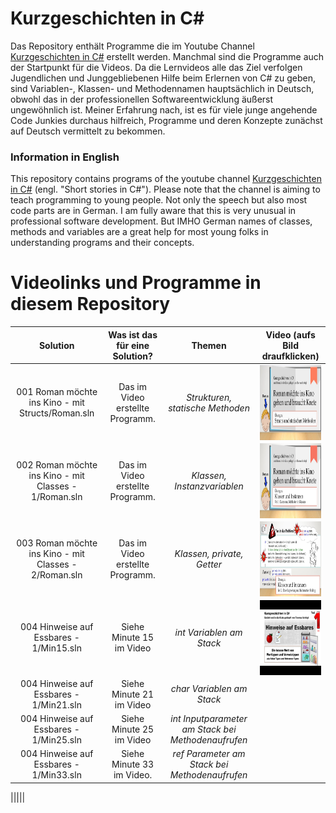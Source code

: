 # Kurzgeschichten in C#

Das Repository enthält Programme die im Youtube Channel [Kurzgeschichten in C#](https://www.youtube.com/channel/UCMcHR9DBcGsbDtoZyZIFqoA) erstellt werden. Manchmal sind die Programme auch der Startpunkt für die Videos. Da die Lernvideos alle das Ziel verfolgen Jugendlichen und Junggebliebenen Hilfe beim Erlernen von C# zu geben, sind Variablen-, Klassen- und Methodennamen hauptsächlich in Deutsch, obwohl das in der professionellen Softwareentwicklung äußerst ungewöhnlich ist. Meiner Erfahrung nach, ist es für viele junge angehende Code Junkies durchaus hilfreich, Programme und deren Konzepte zunächst auf Deutsch vermittelt zu bekommen.

### Information in English
This repository contains programs of the youtube channel [Kurzgeschichten in C#](https://www.youtube.com/channel/UCMcHR9DBcGsbDtoZyZIFqoA) (engl. "Short stories in C#").
Please note that the channel is aiming to teach programming to young people. Not only the speech but also most code parts are in German. I am fully aware that this is very unusual in professional software development. But IMHO German names of classes, methods and variables are a great help for most young folks in understanding programs and their concepts.

# Videolinks und Programme in diesem Repository

|Solution|Was ist das für eine Solution?|Themen|Video (aufs Bild draufklicken)|
|:---:|:---:|:---:|:---:|
|001 Roman möchte ins Kino - mit Structs/Roman.sln|Das im Video erstellte Programm.|*Strukturen,<br>statische Methoden*|<a href="http://www.youtube.com/watch?v=dDfRkwtjucs"><img src="images/001.jpg" align="left" height="120" width="213" ></a>|
|002 Roman möchte ins Kino - mit Classes - 1/Roman.sln|Das im Video erstellte Programm.|*Klassen, Instanzvariablen*|<a href="https://www.youtube.com/watch?v=wPVpxVcoXFw"><img src="images/002.jpg" align="left" height="120" width="213" ></a>|
|003 Roman möchte ins Kino - mit Classes - 2/Roman.sln|Das im Video erstellte Programm.|*Klassen, private, Getter*|<a href="https://www.youtube.com/watch?v=xoDQDq2V7W0"><img src="images/003.jpg" align="left" height="120" width="213" ></a>|
|004 Hinweise auf Essbares - 1/Min15.sln|Siehe Minute 15 im Video|*int Variablen am Stack*|<a href="https://www.youtube.com/watch?v=FN5EWXP4QMU"><img src="images/004.jpg" align="left" height="120" width="213" ></a>|
|004 Hinweise auf Essbares - 1/Min21.sln|Siehe Minute 21 im Video|*char Variablen am Stack*||
|004 Hinweise auf Essbares - 1/Min25.sln|Siehe Minute 25 im Video|*int Inputparameter am Stack bei Methodenaufrufen*||
|004 Hinweise auf Essbares - 1/Min33.sln|Siehe Minute 33 im Video.|*ref Parameter am Stack bei Methodenaufrufen*||


|||||
